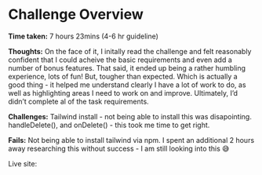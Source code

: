 # Challenge Overview

**Time taken:** 7 hours 23mins (4-6 hr guideline)
<br>

**Thoughts:** On the face of it, I initally read the challenge and felt reasonably confident that I could acheive the basic requirements and even add a number of bonus features. 
That said, it ended up being a rather humbling experience, lots of fun! But, tougher than expected. Which is actually a good thing - it helped me understand clearly I have a lot of work to do, as well as highlighting areas I need to work on and improve. Ultimately, I’d didn’t complete al of the task requirements.
<br>

**Challenges:** Tailwind install - not being able to install this was disapointing. handleDelete(), and onDelete() - this took me time to get right.
<br>

**Fails:** Not being able to install tailwind via npm. I spent an additional 2 hours away researching this without success - I am still looking into this 😅
<br>

Live site: 
